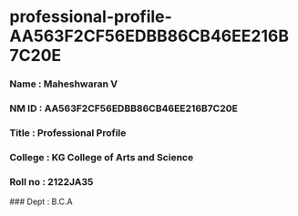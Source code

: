 # professional-profile-AA563F2CF56EDBB86CB46EE216B7C20E

### Name : Maheshwaran V
### NM ID : AA563F2CF56EDBB86CB46EE216B7C20E
### Title : Professional Profile
### College : KG College of Arts and Science
### Roll no : 2122JA35
### Dept : B.C.A
